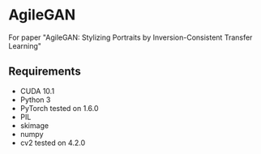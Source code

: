 # AgileGAN
 For paper "AgileGAN: Stylizing Portraits by Inversion-Consistent Transfer Learning"
 
 ## Requirements
- CUDA 10.1
- Python 3
- PyTorch tested on 1.6.0
- PIL
- skimage
- numpy
- cv2 tested on 4.2.0

